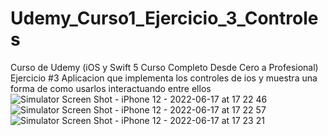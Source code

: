 # Udemy_Curso1_Ejercicio_3_Controles
Curso de Udemy (iOS y Swift 5 Curso Completo Desde Cero a Profesional) Ejercicio #3 Aplicacion que implementa los controles de ios y muestra una forma de como usarlos interactuando entre ellos
![Simulator Screen Shot - iPhone 12 - 2022-06-17 at 17 22 46](https://user-images.githubusercontent.com/62978829/174408306-0831d975-4c5c-4152-a007-875ca6b49c58.png)
![Simulator Screen Shot - iPhone 12 - 2022-06-17 at 17 22 57](https://user-images.githubusercontent.com/62978829/174408313-82068ebe-12fc-4155-9d88-2dd6a5424a5c.png)
![Simulator Screen Shot - iPhone 12 - 2022-06-17 at 17 23 21](https://user-images.githubusercontent.com/62978829/174408323-2759e421-c28a-4c4b-b357-0aaa6d635dd1.png)
